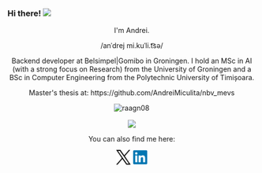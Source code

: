 ### Hi there! <img src="https://user-images.githubusercontent.com/6352172/113357125-bc872f00-9343-11eb-85f0-6bc9646e358c.gif" width="30px">
<p align="center">
  I'm Andrei.
</p>
<p align="center">
  /anˈdrej mi.kuˈli.t͡sə/
</p>
<p align="center">
  Backend developer at Belsimpel|Gomibo in Groningen. I hold an MSc in AI (with a strong focus on Research) from the University
of Groningen and a BSc in Computer Engineering from the Polytechnic University of Timișoara. 
</p>
<p align="center">
  Master's thesis at: https://github.com/AndreiMiculita/nbv_mevs
</p>

<p align="center"> 
  <img src="https://komarev.com/ghpvc/?username=AndreiMiculita&label=Profile%20views&color=62d8ff&style=flat" alt="raagn08" /> 
</p>
<p align="center"> 
  <img align="center" src="https://github-readme-stats.vercel.app/api?username=AndreiMiculita&show_icons=true&theme=default" />
</p>

<p align="center">
  You can also find me here:
</p>
<p align="center">
  <a href="https://twitter.com/andrei_miculita" target="blank"><img align="center" src="https://raw.githubusercontent.com/devicons/devicon/master/icons/twitter/twitter-original.svg" alt="Twitter" height="30" width="30" /></a>
  <a href="https://www.linkedin.com/in/andreimiculita/" target="blank"><img align="center" src="https://raw.githubusercontent.com/devicons/devicon/master/icons/linkedin/linkedin-original.svg" alt="Linkedin" height="30" width="30" /></a>
</p>
